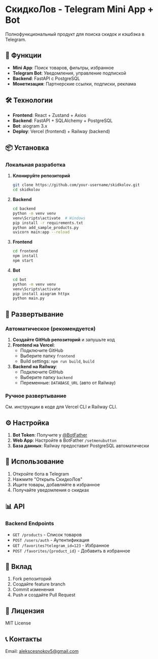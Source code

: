 # СкидкоЛов - Telegram Mini App + Bot

Полнофункциональный продукт для поиска скидок и кэшбэка в Telegram.

## 🚀 Функции

- **Mini App**: Поиск товаров, фильтры, избранное
- **Telegram Bot**: Уведомления, управление подпиской
- **Backend**: FastAPI с PostgreSQL
- **Монетизация**: Партнерские ссылки, подписки, реклама

## 🛠️ Технологии

- **Frontend**: React + Zustand + Axios
- **Backend**: FastAPI + SQLAlchemy + PostgreSQL
- **Bot**: aiogram 3.x
- **Deploy**: Vercel (frontend) + Railway (backend)

## 📦 Установка

### Локальная разработка

1. **Клонируйте репозиторий**
   ```bash
   git clone https://github.com/your-username/skidkolov.git
   cd skidkolov
   ```

2. **Backend**
   ```bash
   cd backend
   python -m venv venv
   venv\Scripts\activate  # Windows
   pip install -r requirements.txt
   python add_sample_products.py
   uvicorn main:app --reload
   ```

3. **Frontend**
   ```bash
   cd frontend
   npm install
   npm start
   ```

4. **Bot**
   ```bash
   cd bot
   python -m venv venv
   venv\Scripts\activate
   pip install aiogram httpx
   python main.py
   ```

## 🚀 Развертывание

### Автоматическое (рекомендуется)

1. **Создайте GitHub репозиторий** и запушьте код
2. **Frontend на Vercel**:
   - Подключите GitHub
   - Выберите папку `frontend`
   - Build settings: `npm run build`, `build`
3. **Backend на Railway**:
   - Подключите GitHub
   - Выберите папку `backend`
   - Переменные: `DATABASE_URL` (авто от Railway)

### Ручное развертывание

См. инструкции в коде для Vercel CLI и Railway CLI.

## ⚙️ Настройка

1. **Bot Token**: Получите у [@BotFather](https://t.me/botfather)
2. **Web App**: Настройте в BotFather `/setmenubutton`
3. **База данных**: Railway предоставит PostgreSQL автоматически

## 📱 Использование

1. Откройте бота в Telegram
2. Нажмите "Открыть СкидкоЛов"
3. Ищите товары, добавляйте в избранное
4. Получайте уведомления о скидках

## 📊 API

### Backend Endpoints

- `GET /products` - Список товаров
- `POST /users/auth` - Аутентификация
- `GET /favorites?telegram_id=123` - Избранное
- `POST /favorites/{product_id}` - Добавить в избранное

## 🤝 Вклад

1. Fork репозиторий
2. Создайте feature branch
3. Commit изменения
4. Push и создайте Pull Request

## 📄 Лицензия

MIT License

## 📞 Контакты

Email: alekscesnokov5@gmail.com
